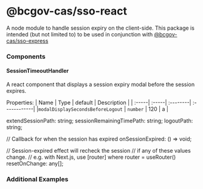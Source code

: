 # @bcgov-cas/sso-react

A node module to handle session expiry on the client-side.
This package is intended (but not limited to) to be used in conjunction with [@bcgov-cas/sso-express](https://www.npmjs.com/package/@bcgov-cas/sso-express)

### Components

#### SessionTimeoutHandler

A react component that displays a session expiry modal before the session expires.

Properties:
| Name | Type | default | Description |
| :-----| :-----| :--------| :------------|
|`modalDisplaySecondsBeforeLogout` | `number` | 120 | a |

extendSessionPath: string;
sessionRemainingTimePath: string;
logoutPath: string;

// Callback for when the session has expired
onSessionExpired: () => void;

// Session-expired effect will recheck the session
// if any of these values change.
// e.g. with Next.js, use [router] where router = useRouter()
resetOnChange: any[];

### Additional Examples
